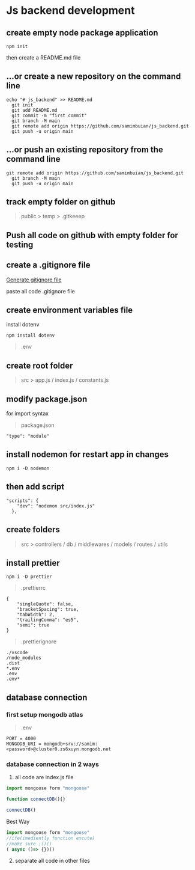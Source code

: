 # Js backend development
## create empty node package application
```
npm init
```
then create a README.md file
## …or create a new repository on the command line
```
echo "# js_backend" >> README.md
  git init
  git add README.md
  git commit -m "first commit"
  git branch -M main
  git remote add origin https://github.com/samimbuian/js_backend.git
  git push -u origin main
```
## …or push an existing repository from the command line
```
git remote add origin https://github.com/samimbuian/js_backend.git
  git branch -M main
  git push -u origin main
```
## track empty folder on github
> public > temp > .gitkeeep
## Push all code on github with empty folder for testing
## create a .gitignore file
[Generate gitignore file](https://mrkandreev.name/snippets/gitignore-generator/)

paste all code .gitignore file
## create environment variables file
install dotenv
```
npm install dotenv
```
> .env
## create root folder
> src > app.js / index.js / constants.js
## modify package.json
for import syntax
>package.json
```
"type": "module"
```
## install nodemon for restart app in changes
```
npm i -D nodemon
```
## then add script
```
"scripts": {
    "dev": "nodemon src/index.js"
  },
```
## create folders
> src > controllers / db / middlewares / models / routes / utils
## install prettier
```
npm i -D prettier
```
> .prettierrc
```
{
    "singleQuote": false,
    "bracketSpacing": true,
    "tabWidth": 2,
    "trailingComma": "es5",
    "semi": true
}
```
> .prettierignore
```
./vscode
/node_modules
.dist
*.env
.env
.env*
```
## database connection
### first setup mongodb atlas
> .env
```
PORT = 4000
MONGODB_URI = mongodb+srv://samim:<password>@cluster0.zs6xuyn.mongodb.net
```
### database connection in 2 ways
1. all code are index.js file
  ```js
  import mongoose form "mongoose"

  function connectDB(){}

  connectDB()
  ```
  Best Way
  ```js
  import mongoose form "mongoose"
  //ife(imediently function excute)
  //make sure ;()()
  ( async ()=> {})()
  ```
2. separate all code in other files